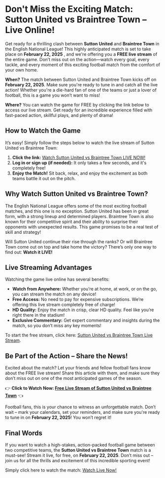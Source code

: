 # Don't Miss the Exciting Match: Sutton United vs Braintree Town – Live Online!

Get ready for a thrilling clash between **Sutton United** and **Braintree Town** in the English National League! This highly anticipated match is set to take place on **February 22, 2025** , and we're offering you a **FREE live stream** of the entire game. Don’t miss out on the action—watch every goal, every tackle, and every moment of this exciting football match from the comfort of your own home.

**When?** The match between Sutton United and Braintree Town kicks off on **February 22, 2025**. Make sure you're ready to tune in and catch all the live action! Whether you're a die-hard fan of one of the teams or just a lover of football, this is a game you won’t want to miss!

**Where?** You can watch the game for FREE by clicking the link below to access our live stream. Get ready for an incredible experience filled with fast-paced action, skillful plays, and plenty of drama!

## How to Watch the Game

It’s easy! Simply follow the steps below to watch the live stream of Sutton United vs Braintree Town:

1. **Click the link:** [Watch Sutton United vs Braintree Town LIVE NOW!](https://tinyurl.com/livestreamfreeo?st=Sutton+United+vs+Braintree+Town&si=gh)
2. **Log in or sign up (if needed):** It only takes a few seconds, and it's completely free!
3. **Enjoy the Match!** Sit back, relax, and enjoy the excitement as both teams battle it out on the pitch.

## Why Watch Sutton United vs Braintree Town?

The English National League offers some of the most exciting football matches, and this one is no exception. Sutton United has been in great form, with a strong lineup and determined players. Braintree Town is also known for their competitive spirit and their ability to surprise their opponents with unexpected results. This game promises to be a real test of skill and strategy!

Will Sutton United continue their rise through the ranks? Or will Braintree Town come out on top and take home the victory? There’s only one way to find out: **Watch it LIVE!**

## Live Streaming Advantages

Watching the game live online has several benefits:

- **Watch from Anywhere:** Whether you’re at home, at work, or on the go, you can stream the match on any device!
- **Free Access:** No need to pay for expensive subscriptions. We’re offering this live stream completely free of charge!
- **HD Quality:** Enjoy the match in crisp, clear HD quality. Feel like you’re right there in the stadium!
- **Exclusive Commentary:** Get expert commentary and insights during the match, so you don’t miss any key moments!

To start the free stream, click here: [Sutton United vs Braintree Town Live Stream](https://tinyurl.com/livestreamfreeo?st=Sutton+United+vs+Braintree+Town&si=gh).

## Be Part of the Action – Share the News!

Excited about the match? Let your friends and fellow football fans know about the FREE live stream! Share this article with them, and make sure they don’t miss out on one of the most anticipated games of the season.

👉 **Click to Watch Now: [Free Live Stream of Sutton United vs Braintree Town](https://tinyurl.com/livestreamfreeo?st=Sutton+United+vs+Braintree+Town&si=gh)** 👈

Football fans, this is your chance to witness an unforgettable match. Don’t wait – mark your calendars, set your reminders, and make sure you're ready to tune in on **February 22, 2025**! You won’t regret it!

## Final Words

If you want to watch a high-stakes, action-packed football game between two competitive teams, the **Sutton United vs Braintree Town** match is a must-see! Stream it live, for free, on **February 22, 2025**. Don’t miss out – join us for all the thrills and excitement of this incredible sporting event!

Simply click here to watch the match: [Watch Live Now!](https://tinyurl.com/livestreamfreeo?st=Sutton+United+vs+Braintree+Town&si=gh)
